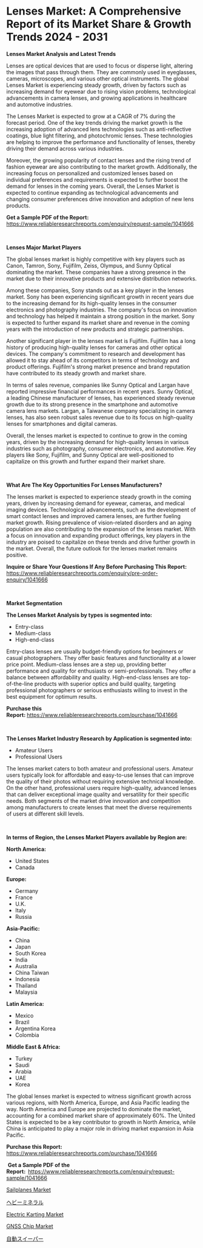 <p><h1>Lenses Market: A Comprehensive Report of its Market Share & Growth Trends 2024 - 2031</h1></p><p><strong>Lenses Market Analysis and Latest Trends</strong></p>
<p><p>Lenses are optical devices that are used to focus or disperse light, altering the images that pass through them. They are commonly used in eyeglasses, cameras, microscopes, and various other optical instruments. The global Lenses Market is experiencing steady growth, driven by factors such as increasing demand for eyewear due to rising vision problems, technological advancements in camera lenses, and growing applications in healthcare and automotive industries.</p><p>The Lenses Market is expected to grow at a CAGR of 7% during the forecast period. One of the key trends driving the market growth is the increasing adoption of advanced lens technologies such as anti-reflective coatings, blue light filtering, and photochromic lenses. These technologies are helping to improve the performance and functionality of lenses, thereby driving their demand across various industries.</p><p>Moreover, the growing popularity of contact lenses and the rising trend of fashion eyewear are also contributing to the market growth. Additionally, the increasing focus on personalized and customized lenses based on individual preferences and requirements is expected to further boost the demand for lenses in the coming years. Overall, the Lenses Market is expected to continue expanding as technological advancements and changing consumer preferences drive innovation and adoption of new lens products.</p></p>
<p><strong>Get a Sample PDF of the Report:&nbsp;</strong> <a href="https://www.reliableresearchreports.com/enquiry/request-sample/1041666">https://www.reliableresearchreports.com/enquiry/request-sample/1041666</a></p>
<p>&nbsp;</p>
<p><strong>Lenses Major Market Players</strong></p>
<p><p>The global lenses market is highly competitive with key players such as Canon, Tamron, Sony, Fujifilm, Zeiss, Olympus, and Sunny Optical dominating the market. These companies have a strong presence in the market due to their innovative products and extensive distribution networks. </p><p>Among these companies, Sony stands out as a key player in the lenses market. Sony has been experiencing significant growth in recent years due to the increasing demand for its high-quality lenses in the consumer electronics and photography industries. The company's focus on innovation and technology has helped it maintain a strong position in the market. Sony is expected to further expand its market share and revenue in the coming years with the introduction of new products and strategic partnerships.</p><p>Another significant player in the lenses market is Fujifilm. Fujifilm has a long history of producing high-quality lenses for cameras and other optical devices. The company's commitment to research and development has allowed it to stay ahead of its competitors in terms of technology and product offerings. Fujifilm's strong market presence and brand reputation have contributed to its steady growth and market share.</p><p>In terms of sales revenue, companies like Sunny Optical and Largan have reported impressive financial performances in recent years. Sunny Optical, a leading Chinese manufacturer of lenses, has experienced steady revenue growth due to its strong presence in the smartphone and automotive camera lens markets. Largan, a Taiwanese company specializing in camera lenses, has also seen robust sales revenue due to its focus on high-quality lenses for smartphones and digital cameras.</p><p>Overall, the lenses market is expected to continue to grow in the coming years, driven by the increasing demand for high-quality lenses in various industries such as photography, consumer electronics, and automotive. Key players like Sony, Fujifilm, and Sunny Optical are well-positioned to capitalize on this growth and further expand their market share.</p></p>
<p>&nbsp;</p>
<p><strong>What Are The Key Opportunities For Lenses Manufacturers?</strong></p>
<p><p>The lenses market is expected to experience steady growth in the coming years, driven by increasing demand for eyewear, cameras, and medical imaging devices. Technological advancements, such as the development of smart contact lenses and improved camera lenses, are further fueling market growth. Rising prevalence of vision-related disorders and an aging population are also contributing to the expansion of the lenses market. With a focus on innovation and expanding product offerings, key players in the industry are poised to capitalize on these trends and drive further growth in the market. Overall, the future outlook for the lenses market remains positive.</p></p>
<p><strong>Inquire or Share Your Questions If Any Before Purchasing This Report:</strong> <a href="https://www.reliableresearchreports.com/enquiry/pre-order-enquiry/1041666">https://www.reliableresearchreports.com/enquiry/pre-order-enquiry/1041666</a></p>
<p>&nbsp;</p>
<p><strong>Market Segmentation</strong></p>
<p><strong>The Lenses Market Analysis by types is segmented into:</strong></p>
<p><ul><li>Entry-class</li><li>Medium-class</li><li>High-end-class</li></ul></p>
<p><p>Entry-class lenses are usually budget-friendly options for beginners or casual photographers. They offer basic features and functionality at a lower price point. Medium-class lenses are a step up, providing better performance and quality for enthusiasts or semi-professionals. They offer a balance between affordability and quality. High-end-class lenses are top-of-the-line products with superior optics and build quality, targeting professional photographers or serious enthusiasts willing to invest in the best equipment for optimum results.</p></p>
<p><strong>Purchase this Report:&nbsp;</strong><a href="https://www.reliableresearchreports.com/purchase/1041666">https://www.reliableresearchreports.com/purchase/1041666</a></p>
<p>&nbsp;</p>
<p><strong>The Lenses Market Industry Research by Application is segmented into:</strong></p>
<p><ul><li>Amateur Users</li><li>Professional Users</li></ul></p>
<p><p>The lenses market caters to both amateur and professional users. Amateur users typically look for affordable and easy-to-use lenses that can improve the quality of their photos without requiring extensive technical knowledge. On the other hand, professional users require high-quality, advanced lenses that can deliver exceptional image quality and versatility for their specific needs. Both segments of the market drive innovation and competition among manufacturers to create lenses that meet the diverse requirements of users at different skill levels.</p></p>
<p>&nbsp;</p>
<p><strong>In terms of Region, the Lenses Market Players available by Region are:</strong></p>
<p>
    <p> <strong> North America: </strong>
        <ul>
            <li>United States</li>
            <li>Canada</li>
        </ul>
        </p> 
    <p> <strong> Europe: </strong>
        <ul>
            <li>Germany</li>
            <li>France</li>
            <li>U.K.</li>
            <li>Italy</li>
            <li>Russia</li>
        </ul>
        </p> 
    <p> <strong> Asia-Pacific: </strong>
        <ul>
            <li>China</li>
            <li>Japan</li>
            <li>South Korea</li>
            <li>India</li>
            <li>Australia</li>
            <li>China Taiwan</li>
            <li>Indonesia</li>
            <li>Thailand</li>
            <li>Malaysia</li>
        </ul>
        </p> 
    <p> <strong> Latin America: </strong>
        <ul>
            <li>Mexico</li>
            <li>Brazil</li>
            <li>Argentina Korea</li>
            <li>Colombia</li>
        </ul>
        </p> 
    <p> <strong> Middle East & Africa: </strong>
        <ul>
            <li>Turkey</li>
            <li>Saudi</li>
            <li>Arabia</li>
            <li>UAE</li>
            <li>Korea</li>
        </ul>
    </p>
    </p>
<p><p>The global lenses market is expected to witness significant growth across various regions, with North America, Europe, and Asia Pacific leading the way. North America and Europe are projected to dominate the market, accounting for a combined market share of approximately 60%. The United States is expected to be a key contributor to growth in North America, while China is anticipated to play a major role in driving market expansion in Asia Pacific.</p></p>
<p><strong>Purchase this Report: </strong><a href="https://www.reliableresearchreports.com/purchase/1041666">https://www.reliableresearchreports.com/purchase/1041666</a></p>
<p>&nbsp;<strong>Get a Sample PDF of the Report:&nbsp;&nbsp;</strong><a href="https://www.reliableresearchreports.com/enquiry/request-sample/1041666">https://www.reliableresearchreports.com/enquiry/request-sample/1041666</a></p>
<p><strong></strong></p>
<p><p><a href="https://issuu.com/reportprime-2/docs/sailplanes-market-size-2030.pptx">Sailplanes Market</a></p><p><a href="https://github.com/gfggqjbfys368009/Market-Research-Report-List-1/blob/main/628457512407.md">ヘビーミネラル</a></p><p><a href="https://issuu.com/reportprime-2/docs/electric-karting-market-size-2030.pptx">Electric Karting Market</a></p><p><a href="https://github.com/Angelnienowdseej3e45z3p8c/Market-Research-Report-List-1/blob/main/gnss-chip-market.md">GNSS Chip Market</a></p><p><a href="https://github.com/qwpelcjko9242629/Market-Research-Report-List-1/blob/main/693769412406.md">自動スイーパー</a></p></p>